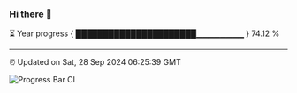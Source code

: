 ### Hi there 👋

⏳ Year progress { ██████████████████████▁▁▁▁▁▁▁▁ } 74.12 %

---

⏰ Updated on Sat, 28 Sep 2024 06:25:39 GMT

![Progress Bar CI](https://github.com/liununu/liununu/workflows/Progress%20Bar%20CI/badge.svg)

